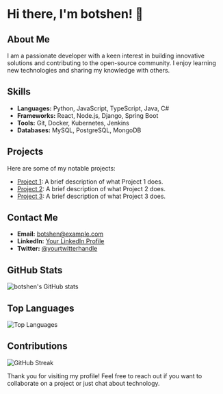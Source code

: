 # Hi there, I'm botshen! 👋

## About Me
I am a passionate developer with a keen interest in building innovative solutions and contributing to the open-source community. I enjoy learning new technologies and sharing my knowledge with others.

## Skills
- **Languages:** Python, JavaScript, TypeScript, Java, C#
- **Frameworks:** React, Node.js, Django, Spring Boot
- **Tools:** Git, Docker, Kubernetes, Jenkins
- **Databases:** MySQL, PostgreSQL, MongoDB

## Projects
Here are some of my notable projects:
- [Project 1](https://github.com/botshen/project1): A brief description of what Project 1 does.
- [Project 2](https://github.com/botshen/project2): A brief description of what Project 2 does.
- [Project 3](https://github.com/botshen/project3): A brief description of what Project 3 does.

## Contact Me
- **Email:** botshen@example.com
- **LinkedIn:** [Your LinkedIn Profile](https://www.linkedin.com/in/yourprofile)
- **Twitter:** [@yourtwitterhandle](https://twitter.com/yourtwitterhandle)

## GitHub Stats
![botshen's GitHub stats](https://github-readme-stats.vercel.app/api?username=botshen&show_icons=true&theme=radical)

## Top Languages
![Top Languages](https://github-readme-stats.vercel.app/api/top-langs/?username=botshen&layout=compact&theme=radical)

## Contributions
![GitHub Streak](https://github-readme-streak-stats.herokuapp.com/?user=botshen&theme=radical)

Thank you for visiting my profile! Feel free to reach out if you want to collaborate on a project or just chat about technology.
